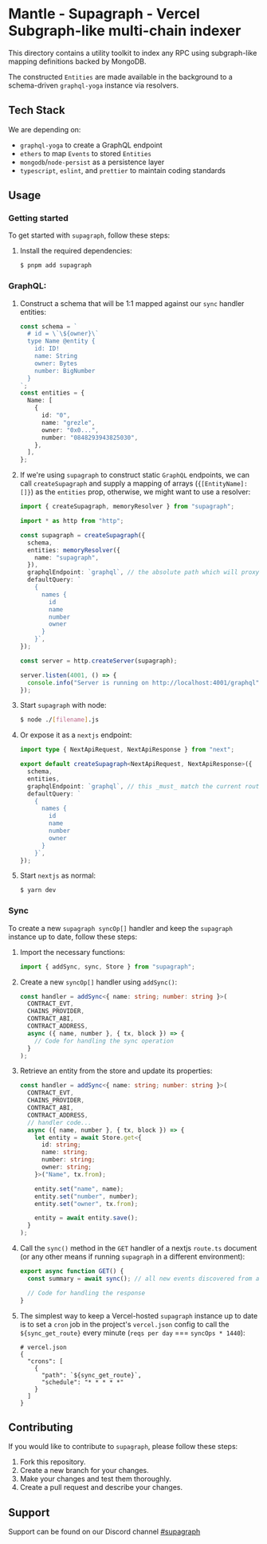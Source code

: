 # Mantle - Supagraph - Vercel Subgraph-like multi-chain indexer

This directory contains a utility toolkit to index any RPC using subgraph-like mapping definitions backed by MongoDB.

The constructed `Entities` are made available in the background to a schema-driven `graphql-yoga` instance via resolvers.

## Tech Stack

We are depending on:

- `graphql-yoga` to create a GraphQL endpoint
- `ethers` to map `Events` to stored `Entities`
- `mongodb`/`node-persist` as a persistence layer
- `typescript`, `eslint`, and `prettier` to maintain coding standards

## Usage

### Getting started

To get started with `supagraph`, follow these steps:

1. Install the required dependencies:

   ```bash
   $ pnpm add supagraph
   ```

### GraphQL:

1. Construct a schema that will be 1:1 mapped against our `sync` handler entities:

   ```typescript
   const schema = `
     # id = \`\${owner}\`
     type Name @entity {
       id: ID!
       name: String
       owner: Bytes
       number: BigNumber
     }
   `;
   const entities = {
     Name: [
       {
         id: "0",
         name: "grezle",
         owner: "0x0...",
         number: "0848293943825030",
       },
     ],
   };
   ```

2. If we're using `supagraph` to construct static `GraphQL` endpoints, we can call `createSupagraph` and supply a mapping of arrays (`{[EntityName]: []}`) as the `entities` prop, otherwise, we might want to use a resolver:

   ```typescript
   import { createSupagraph, memoryResolver } from "supagraph";

   import * as http from "http";

   const supagraph = createSupagraph({
     schema,
     entities: memoryResolver({
       name: "supagraph",
     }),
     graphqlEndpoint: `graphql`, // the absolute path which will proxy supagraph.GET()/.POST() requests
     defaultQuery: `
       {
         names {
           id
           name
           number
           owner
         }
       }`,
   });

   const server = http.createServer(supagraph);

   server.listen(4001, () => {
     console.info("Server is running on http://localhost:4001/graphql");
   });
   ```

3. Start `supagraph` with node:

   ```bash
   $ node ./[filename].js
   ```

4. Or expose it as a `nextjs` endpoint:

   ```typescript
   import type { NextApiRequest, NextApiResponse } from "next";

   export default createSupagraph<NextApiRequest, NextApiResponse>({
     schema,
     entities,
     graphqlEndpoint: `graphql`, // this _must_ match the current route
     defaultQuery: `
       {
         names {
           id
           name
           number
           owner
         }
       }`,
   });
   ```

5. Start `nextjs` as normal:

   ```bash
   $ yarn dev
   ```

### Sync

To create a new `supagraph syncOp[]` handler and keep the `supagraph` instance up to date, follow these steps:

1. Import the necessary functions:

   ```typescript
   import { addSync, sync, Store } from "supagraph";
   ```

2. Create a new `syncOp[]` handler using `addSync()`:

   ```typescript
   const handler = addSync<{ name: string; number: string }>(
     CONTRACT_EVT,
     CHAINS_PROVIDER,
     CONTRACT_ABI,
     CONTRACT_ADDRESS,
     async ({ name, number }, { tx, block }) => {
       // Code for handling the sync operation
     }
   );
   ```

3. Retrieve an entity from the store and update its properties:

   ```typescript
   const handler = addSync<{ name: string; number: string }>(
     CONTRACT_EVT,
     CHAINS_PROVIDER,
     CONTRACT_ABI,
     CONTRACT_ADDRESS,
     // handler code...
     async ({ name, number }, { tx, block }) => {
       let entity = await Store.get<{
         id: string;
         name: string;
         number: string;
         owner: string;
       }>("Name", tx.from);

       entity.set("name", name);
       entity.set("number", number);
       entity.set("owner", tx.from);

       entity = await entity.save();
     }
   );
   ```

4. Call the `sync()` method in the `GET` handler of a nextjs `route.ts` document (or any other means if running `supagraph` in a different environment):

   ```typescript
   export async function GET() {
     const summary = await sync(); // all new events discovered from all sync operations

     // Code for handling the response
   }
   ```

5. The simplest way to keep a Vercel-hosted `supagraph` instance up to date is to set a `cron` job in the project's `vercel.json` config to call the `${sync_get_route}` every minute (`reqs per day` === `syncOps * 1440`):

   ```
   # vercel.json
   {
     "crons": [
       {
         "path": `${sync_get_route}`,
         "schedule": "* * * * *"
       }
     ]
   }
   ```

## Contributing

If you would like to contribute to `supagraph`, please follow these steps:

1. Fork this repository.
2. Create a new branch for your changes.
3. Make your changes and test them thoroughly.
4. Create a pull request and describe your changes.

## Support

Support can be found on our Discord channel [#supagraph](https://discord.gg/ryxy6eA6Dv)
